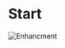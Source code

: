 # Start

![Enhancment](https://github.com/user-attachments/assets/9aa3d7d6-f0a7-4c5a-a08c-82267e42843c)
